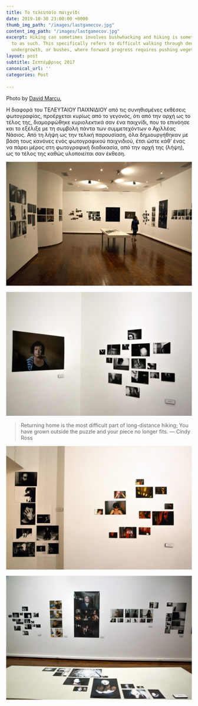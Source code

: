 ```yaml
---
title: Το τελευταίο παιχνίδι
date: 2019-10-30 23:00:00 +0000
thumb_img_path: "/images/lastgamecov.jpg"
content_img_path: "/images/lastgamecov.jpg"
excerpt: Hiking can sometimes involves bushwhacking and hiking is sometimes referred
  to as such. This specifically refers to difficult walking through dense forest,
  undergrowth, or bushes, where forward progress requires pushing vegetation aside.
layout: post
subtitle: Σεπτέμβριος 2017
canonical_url: ''
categories: Post

---
```

Photo by [David Marcu.](https://unsplash.com/photos/wcHCzgo0_mQ)

Η διαφορά του ΤΕΛΕΥΤΑΙΟΥ ΠΑΙΧΝΙΔΙΟΥ από τις συνηθισμένες εκθέσεις φωτογραφίας, προέρχεται κυρίως από το γεγονός, ότι από την αρχή ως το τέλος της, διαμορφώθηκε κυριολεκτικά σαν ένα παιχνίδι, που το επινόησε και το εξέλιξε με τη συμβολή πάντα των συμμετεχόντων ο Αχιλλέας Νάσιος. Από τη λήψη ως την τελική παρουσίαση, όλα δημιουργήθηκαν με βάση τους κανόνες ενός φωτογραφικού παιχνιδιού, έτσι ώστε κάθ’ ένας να πάρει μέρος στη φωτογραφική διαδικασία, από την αρχή της (λήψη), ως το τέλος της καθώς υλοποιείται σαν έκθεση.

![](/images/LG2.jpg)

![](/images/LG4.jpg)

> Returning home is the most difficult part of long-distance hiking; You have grown outside the puzzle and your piece no longer fits. ― Cindy Ross

![](/images/LG1.jpg)

![](/images/LG3.jpg)